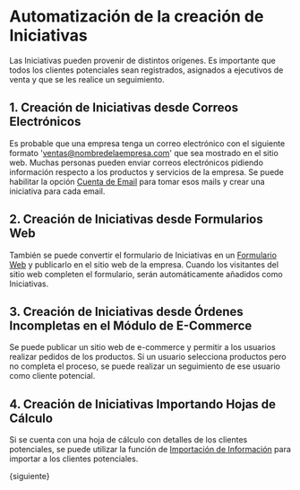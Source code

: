 <!-- add-breadcrumbs -->
# Automatización de la creación de Iniciativas

Las Iniciativas pueden provenir de distintos orígenes. Es importante que todos los clientes potenciales sean registrados, asignados a ejecutivos de venta y que se les realice un seguimiento. 
## 1. Creación de Iniciativas desde Correos Electrónicos

Es probable que una empresa tenga un correo electrónico con el siguiente formato 'ventas@nombredelaempresa.com' que sea mostrado en el sitio web. Muchas personas pueden enviar correos electrónicos pidiendo información respecto a los productos y servicios de la empresa. Se puede habilitar la opción [Cuenta de Email](/docs/user/manual/es/setting-up/email/email-account) para tomar esos mails y crear una iniciativa para cada email.

## 2. Creación de Iniciativas desde Formularios Web

También se puede convertir el formulario de Iniciativas en un [Formulario Web](/docs/user/manual/en/website/web-form) y publicarlo en el sitio web de la empresa. Cuando los visitantes del sitio web completen el formulario, serán automáticamente añadidos como Iniciativas. 

## 3. Creación de Iniciativas desde Órdenes Incompletas en el Módulo de E-Commerce

Se puede publicar un sitio web de e-commerce y permitir a los usuarios realizar pedidos de los productos. Si un usuario selecciona productos pero no completa el proceso, se puede realizar un seguimiento de ese usuario como cliente potencial.

## 4. Creación de Iniciativas Importando Hojas de Cálculo 

Si se cuenta con una hoja de cálculo con detalles de los clientes potenciales, se puede utilizar la función de [Importación de Información](/docs/user/manual/en/setting-up/data/data-import) para importar a los clientes potenciales.

{siguiente}
